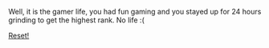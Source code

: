 Well, it is the gamer life, you had fun gaming and you stayed up for 24 hours grinding to get the highest rank. No life :( <br> 

[Reset!](../home.md)